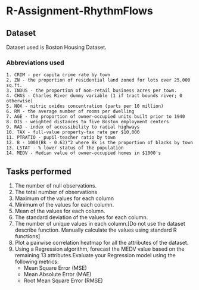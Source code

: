 # R-Assignment-RhythmFlows

## Dataset

Dataset used is Boston Housing Dataset.

### Abbreviations used
    1. CRIM - per capita crime rate by town
    2. ZN - the proportion of residential land zoned for lots over 25,000 sq.ft.
    3. INDUS - the proportion of non-retail business acres per town.
    4. CHAS - Charles River dummy variable (1 if tract bounds river; 0 otherwise)
    5. NOX - nitric oxides concentration (parts per 10 million)
    6. RM - the average number of rooms per dwelling
    7. AGE - the proportion of owner-occupied units built prior to 1940
    8. DIS - weighted distances to five Boston employment centers
    9. RAD - index of accessibility to radial highways
    10. TAX - full-value property-tax rate per $10,000
    11. PTRATIO - pupil-teacher ratio by town
    12. B - 1000(Bk - 0.63)^2 where Bk is the proportion of blacks by town
    13. LSTAT - % lower status of the population
    14. MEDV - Median value of owner-occupied homes in $1000's

## Tasks performed
1. The number of null observations.
2. The total number of observations
3. Maximum of the values for each column
4. Minimum of the values for each column.
5. Mean of the values for each column.
6. The standard deviation of the values for each column.
7. The number of unique values in each column.[Do not use the dataset describe function. Manually calculate the values using standard R functions]
8. Plot a pairwise correlation heatmap for all the attributes of the dataset. 
9. Using a Regression algorithm, forecast the MEDV value based on the remaining 13 attributes.Evaluate your Regression model using the following metrics:
    + Mean Square Error (MSE)
    + Mean Absolute Error (MAE)
    + Root Mean Square Error (RMSE)
